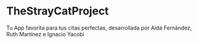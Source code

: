 # TheStrayCatProject
Tu App favorita para tus citas perfectas, desarrollada por Aida Fernández, Ruth Martínez e Ignacio Yacobi
